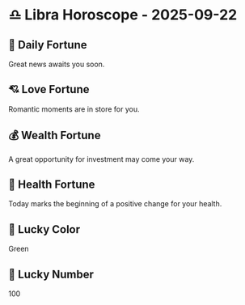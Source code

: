 # ♎ Libra Horoscope - 2025-09-22

## 🎯 Daily Fortune

Great news awaits you soon.

## 💘 Love Fortune

Romantic moments are in store for you.

## 💰 Wealth Fortune

A great opportunity for investment may come your way.

## 🌱 Health Fortune

Today marks the beginning of a positive change for your health.

## 🎨 Lucky Color

Green

## 🔢 Lucky Number

100

